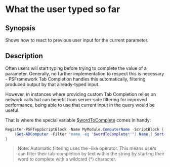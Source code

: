 ﻿---
sidebar_position: 3
---

# What the user typed so far

## Synopsis

Shows how to react to previous user input for the current parameter.

## Description

Often users will start typing before trying to complete the value of a parameter.
Generally, no further implementation to respect this is necessary - PSFramework Tab Completion handles this automatically, filtering produced output by that already-typed input.

However, in instances where providing custom Tab Completion relies on network calls hat can benefit from server-side filtering for improved performance, being able to use that current input in the query would be useful.

That is where the special variable [$wordToComplete](spcial-variables.html) comes in handy:

```powershell
Register-PSFTeppScriptBlock -Name MyModule.ComputerName -ScriptBlock {
    (Get-ADComputer -Filter "name -eq '$wordToComplete*'").Name | Sort-Object
}
```

> Note: Automatic filtering uses the -like operator. This means users can filter their tab-completion by text within the string by starting their word to complete with a wildcard (*) character.
